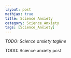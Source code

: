 ```yaml
---
layout: post
mathjax: true
title: Science Anxiety
category: Science_Anxiety
tags: [Science_Anxiety]
---
```


*TODO: Science anxiety tagline*

TODO: Science anxiety post
